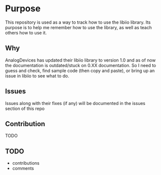 # Purpose
This repository is used as a way to track how to use the libiio library. Its purpose is to help me remember how to use the library, as well as teach others how to use it.
## Why
AnalogDevices has updated their libiio library to version 1.0 and as of now the documentation is outdated/stuck on 0.XX documentation. So I need to guess and check, find sample code (then copy and paste), or bring up an issue in libiio to see what to do.
## Issues
Issues along with their fixes (if any) will be documented in the issues section of this repo
## Contribution
TODO
## TODO
* contributions
* comments
